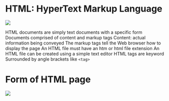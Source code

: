 # HTML: HyperText Markup Language

![](https://codebrainer.azureedge.net/images/what-is-html.jpg)


HTML documents are simply text documents with a specific form
Documents comprised of content and markup tags
Content: actual information being conveyed
The markup tags tell the Web browser how to display the page
An HTML file must have an htm or html file extension
An HTML file can be created using a simple text editor
HTML tags are keyword Surrounded by angle brackets like `<tag>`

# Form of HTML page
![](https://www.w3schools.com/html/img_notepad.png)
